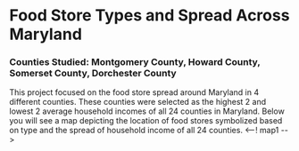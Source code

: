 # Food Store Types and Spread Across Maryland
### Counties Studied: Montgomery County, Howard County, Somerset County, Dorchester County

This project focused on the food store spread around Maryland in 4 different counties. These counties were selected as the highest 2 and lowest 2 average household incomes of all 24 counties in Maryland. Below you will see a map depicting the location of food stores symbolized based on type and the spread of household income of all 24 counties. 
<--! map1 -->

